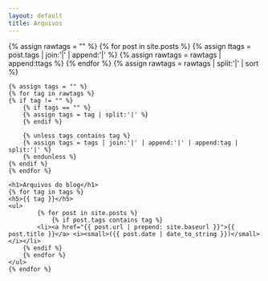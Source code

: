```yaml
---
layout: default
title: Arquivos
---
```


<div class="page-content wc-container">
    {% assign rawtags = "" %}
    {% for post in site.posts %}
	{% assign ttags = post.tags | join:'|' | append:'|' %}
	{% assign rawtags = rawtags | append:ttags %}
    {% endfor %}
    {% assign rawtags = rawtags | split:'|' | sort %}

    {% assign tags = "" %}
    {% for tag in rawtags %}
	{% if tag != "" %}
	    {% if tags == "" %}
		{% assign tags = tag | split:'|' %}
	    {% endif %}

	    {% unless tags contains tag %}
		{% assign tags = tags | join:'|' | append:'|' | append:tag | split:'|' %}
	    {% endunless %}
	{% endif %}
    {% endfor %}

    <h1>Arquivos do blog</h1>    
    {% for tag in tags %}
	<h5>{{ tag }}</h5>
	<ul>
            {% for post in site.posts %}
                {% if post.tags contains tag %}
		    <li><a href="{{ post.url | prepend: site.baseurl }}">{{ post.title }}</a> <i><small>({{ post.date | date_to_string }})</small></i></li>
		{% endif %}
	    {% endfor %}
	</ul>
    {% endfor %}
</div>
